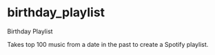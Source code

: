 # birthday_playlist
Birthday Playlist

Takes top 100 music from a date in the past to create a Spotify playlist.
